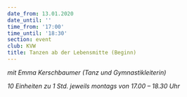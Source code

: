 ```yaml
---
date_from: 13.01.2020
date_until: ''
time_from: '17:00'
time_until: '18:30'
section: event
club: KVW
title: Tanzen ab der Lebensmitte (Beginn)
---
```

_mit Emma Kerschbaumer (Tanz und Gymnastikleiterin)_

_10 Einheiten zu 1 Std. jeweils montags von 17.00 – 18.30 Uhr_
